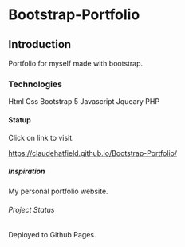 # Bootstrap-Portfolio


## Introduction

Portfolio for myself made with bootstrap.

### Technologies
Html
Css
Bootstrap 5
Javascript
Jqueary
PHP


#### Statup

Click on link to visit.

https://claudehatfield.github.io/Bootstrap-Portfolio/

##### Inspiration

My personal portfolio website.

###### Project Status

Deployed to Github Pages.






